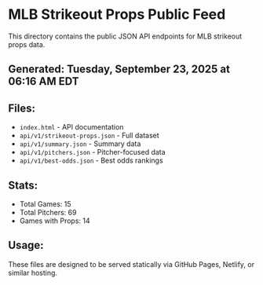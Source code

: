 # MLB Strikeout Props Public Feed

This directory contains the public JSON API endpoints for MLB strikeout props data.

## Generated: Tuesday, September 23, 2025 at 06:16 AM EDT

## Files:
- `index.html` - API documentation
- `api/v1/strikeout-props.json` - Full dataset
- `api/v1/summary.json` - Summary data
- `api/v1/pitchers.json` - Pitcher-focused data  
- `api/v1/best-odds.json` - Best odds rankings

## Stats:
- Total Games: 15
- Total Pitchers: 69
- Games with Props: 14

## Usage:
These files are designed to be served statically via GitHub Pages, Netlify, or similar hosting.
